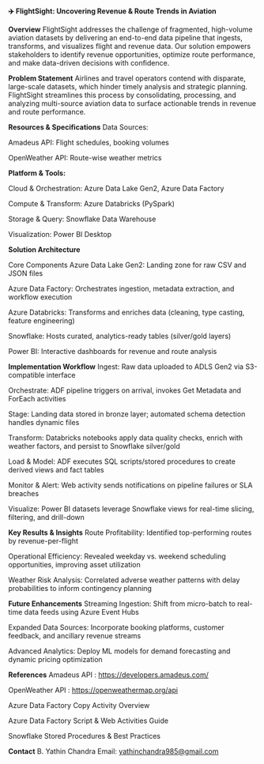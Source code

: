 **✈️ FlightSight: Uncovering Revenue & Route Trends in Aviation**

**Overview**
FlightSight addresses the challenge of fragmented, high-volume aviation datasets by delivering an end-to-end data pipeline that ingests, transforms, and visualizes flight and revenue data. Our solution empowers stakeholders to identify revenue opportunities, optimize route performance, and make data-driven decisions with confidence.

**Problem Statement**
Airlines and travel operators contend with disparate, large-scale datasets, which hinder timely analysis and strategic planning. FlightSight streamlines this process by consolidating, processing, and analyzing multi-source aviation data to surface actionable trends in revenue and route performance.

**Resources & Specifications**
Data Sources:

Amadeus API: Flight schedules, booking volumes

OpenWeather API: Route-wise weather metrics

**Platform & Tools:**

Cloud & Orchestration: Azure Data Lake Gen2, Azure Data Factory

Compute & Transform: Azure Databricks (PySpark)

Storage & Query: Snowflake Data Warehouse

Visualization: Power BI Desktop

**Solution Architecture**

Core Components
Azure Data Lake Gen2: Landing zone for raw CSV and JSON files

Azure Data Factory: Orchestrates ingestion, metadata extraction, and workflow execution

Azure Databricks: Transforms and enriches data (cleaning, type casting, feature engineering)

Snowflake: Hosts curated, analytics-ready tables (silver/gold layers)

Power BI: Interactive dashboards for revenue and route analysis

**Implementation Workflow**
Ingest: Raw data uploaded to ADLS Gen2 via S3-compatible interface

Orchestrate: ADF pipeline triggers on arrival, invokes Get Metadata and ForEach activities

Stage: Landing data stored in bronze layer; automated schema detection handles dynamic files

Transform: Databricks notebooks apply data quality checks, enrich with weather factors, and persist to Snowflake silver/gold

Load & Model: ADF executes SQL scripts/stored procedures to create derived views and fact tables

Monitor & Alert: Web activity sends notifications on pipeline failures or SLA breaches

Visualize: Power BI datasets leverage Snowflake views for real-time slicing, filtering, and drill-down

**Key Results & Insights**
Route Profitability: Identified top-performing routes by revenue-per-flight

Operational Efficiency: Revealed weekday vs. weekend scheduling opportunities, improving asset utilization

Weather Risk Analysis: Correlated adverse weather patterns with delay probabilities to inform contingency planning

**Future Enhancements**
Streaming Ingestion: Shift from micro-batch to real-time data feeds using Azure Event Hubs

Expanded Data Sources: Incorporate booking platforms, customer feedback, and ancillary revenue streams

Advanced Analytics: Deploy ML models for demand forecasting and dynamic pricing optimization

**References**
Amadeus API : https://developers.amadeus.com/

OpenWeather API : https://openweathermap.org/api

Azure Data Factory Copy Activity Overview

Azure Data Factory Script & Web Activities Guide

Snowflake Stored Procedures & Best Practices

**Contact**
B. Yathin Chandra
Email: yathinchandra985@gmail.com
